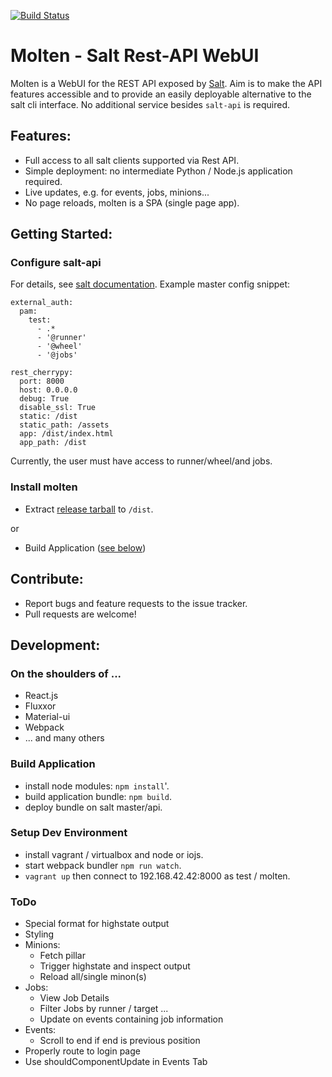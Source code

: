 [![Build Status](https://travis-ci.org/martinhoefling/molten.svg)](https://travis-ci.org/martinhoefling/molten)

# Molten - Salt Rest-API WebUI

Molten is a WebUI for the REST API exposed by [Salt](http://saltstack.com/).
Aim is to make the API features accessible and to provide an easily deployable alternative to the salt cli interface.
No additional service besides `salt-api` is required.

## Features:
* Full access to all salt clients supported via Rest API.
* Simple deployment: no intermediate Python / Node.js application required.
* Live updates, e.g. for events, jobs, minions...
* No page reloads, molten is a SPA (single page app).

## Getting Started:

### Configure salt-api
For details, see [salt documentation](https://docs.saltstack.com/en/latest/ref/netapi/all/index.html#all-netapi-modules). Example master config snippet:
```
external_auth:
  pam:
    test:
      - .*
      - '@runner'
      - '@wheel'
      - '@jobs'

rest_cherrypy:
  port: 8000
  host: 0.0.0.0
  debug: True
  disable_ssl: True
  static: /dist
  static_path: /assets
  app: /dist/index.html
  app_path: /dist
```  
Currently, the user must have access to runner/wheel/and jobs.

### Install molten
- Extract [release tarball](https://github.com/martinhoefling/molten/releases/download/v0.1.0pre1/molten-0.1.0pre1.tar.gz) to `/dist`.

or

- Build Application ([see below](#build))

## Contribute:

- Report bugs and feature requests to the issue tracker.
- Pull requests are welcome!

## Development:

### On the shoulders of ...
- React.js
- Fluxxor
- Material-ui
- Webpack
- ... and many others

### <a name="build"></a>Build Application
* install node modules: `npm install`'.
* build application bundle: `npm build`.
* deploy bundle on salt master/api.

### Setup Dev Environment
* install vagrant / virtualbox and node or iojs.
* start webpack bundler `npm run watch`.
* `vagrant up` then connect to 192.168.42.42:8000 as test / molten.

### ToDo
- Special format for highstate output
- Styling
- Minions:
  - Fetch pillar
  - Trigger highstate and inspect output
  - Reload all/single minon(s)
- Jobs:
  - View Job Details
  - Filter Jobs by runner / target ...
  - Update on events containing job information
- Events:
  - Scroll to end if end is previous position
- Properly route to login page
- Use shouldComponentUpdate in Events Tab
